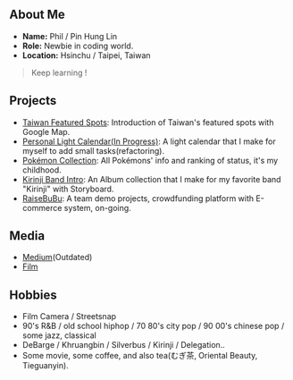 ## About Me

* **Name:** Phil / Pin Hung Lin
* **Role:** Newbie in coding world.
* **Location:** Hsinchu / Taipei, Taiwan

> Keep learning ! 

## Projects
* [Taiwan Featured Spots](https://linooohon.github.io/googlemap/14_feature_spots.html): Introduction of Taiwan's featured spots with Google Map.
* [Personal Light Calendar(In Progress)](https://linooohon1997.azurewebsites.net/Calendar_App/Calender.html): A light calendar that I make for myself to add small tasks(refactoring).
* [Pokémon Collection](https://linooohon1997.azurewebsites.net/20210104_PokemonApp_Final/PokemonApp_Final.html): All Pokémons' info and ranking of status, it's my childhood.
* [Kirinji Band Intro](https://github.com/linooohon/Kirinji_Intro_App): An Album collection that I make for my favorite band "Kirinji" with Storyboard.
* [RaiseBuBu](https://mycarplanwebsite.azurewebsites.net/): A team demo projects, crowdfunding platform with E-commerce system, on-going.

## Media
* [Medium](https://linooohon.medium.com/)(Outdated)
* [Film](https://www.instagram.com/970106__/)

## Hobbies
- Film Camera / Streetsnap
- 90's R&B / old school hiphop / 70 80's city pop / 90 00's chinese pop / some jazz, classical
- DeBarge / Khruangbin / Silverbus / Kirinji / Delegation..
- Some movie, some coffee, and also tea(むぎ茶, Oriental Beauty, Tieguanyin).
